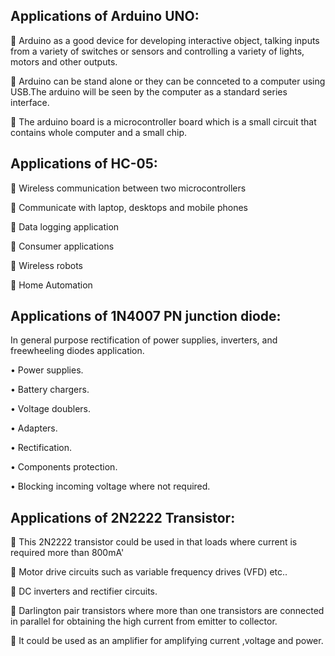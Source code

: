 ## Applications of Arduino UNO: 

 Arduino as a good device for developing interactive object, talking inputs from a variety of switches or sensors and controlling a variety of lights, motors and other outputs.

 Arduino can be stand alone or they can be connceted to a computer using USB.The arduino will be seen by the computer as a standard series interface.

 The arduino board is a microcontroller board which is a small circuit that contains whole computer and a small chip.

## Applications of HC-05:

	Wireless communication between two microcontrollers

	Communicate with laptop, desktops and mobile phones

	Data logging application 

	Consumer applications

	Wireless robots 

	Home Automation

## Applications of 1N4007 PN junction diode:

In general purpose rectification of power supplies, inverters, and freewheeling diodes application.

•	Power supplies. 

•	Battery chargers.

•	Voltage doublers.

•	Adapters.

•	Rectification.

•	Components protection.

•	Blocking incoming voltage where not required.

## Applications of 2N2222 Transistor:

 This 2N2222 transistor could be used in that loads where current is required more than 800mA'

 Motor drive circuits such as variable frequency drives (VFD) etc..

 DC inverters and rectifier circuits.

 Darlington pair transistors where more than one transistors are connected in parallel for obtaining the high current from emitter to collector.

 It could be used as an amplifier for amplifying current ,voltage and power.



